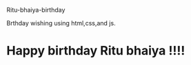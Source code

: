 Ritu-bhaiya-birthday

Brthday wishing using html,css,and js. 

<H1>Happy birthday Ritu bhaiya !!!!</H1>

